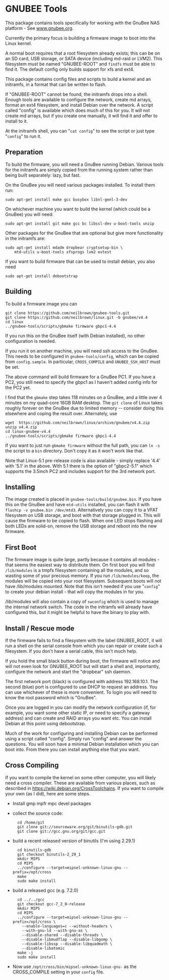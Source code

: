 GNUBEE Tools
============

This package contains tools specifically for working with
the GnuBee NAS platform - See www.gnubee.org.

Currently the primary focus is building a firmware
image to boot into the Linux kernel.

A normal boot requires that a root filesystem already exists;
this can be on an SD card, USB storage, or SATA device (including
md-raid or LVM2).
This filesystem must be named "GNUBEE-ROOT" and `findfs` must be able
to find it.  The default config only builds support for xfs and ext4.

This package contains config files and scripts to build a kernel
and an initramfs, in a format that can be written to flash.

If "GNUBEE-ROOT" cannot be found, the initramfs drops into a shell.
Enough tools are available to configure the network, create md arrays,
format an ext4 filesystem, and install Debian over the network.
A script called "config" is available which does much of this for you.
It will not create md arrays, but if you create one manually, it will
find it and offer to install to it.

At the initramfs shell, you can "`cat config`" to see the script or
just type "`config`" to run it.

Preparation
-----------

To build the firmware, you will need a GnuBee running Debian.
Various tools for the initramfs are simply copied from the running
system rather than being built separately: lazy, but fast.

On the GnuBee you will need various packages installed.  To
install them run:

	sudo apt-get install make gcc busybox libnl-genl-3-dev

On whichever machine you want to build the kernel (which could be a
GnuBee) you will need:

	sudo apt-get install git make gcc bc libssl-dev u-boot-tools unzip

Other packages for the GnuBee that are optional but give more functionality
in the initramfs are:

	sudo apt-get install mdadm dropbear cryptsetup-bin \
		mtd-utils u-boot-tools xfsprogs lvm2 evtest

If you want to build firmware that can be used to install debian, you
also need

	sudo apt-get install debootstrap

Building
--------

To build a firmware image you can

	git clone https://github.com/neilbrown/gnubee-tools.git
	git clone https://github.com/neilbrown/linux.git -b gnubee/v4.4
	cd linux
	../gnubee-tools/scripts/gbmake firmware gbpc1-4.4

If you run this on the GnuBee itself (with Debian installed), no other
configuration is needed.

If you run it on another machine, you will need ssh access to the
GnuBee.  This needs to be configured in `gnubee-tools/config`, which
can be copied from `config.sample`.  In particular, `CROSS_COMPILE`
and `GNUBEE_SSH_HOST` must be set.

The above command will build firmware for a GnuBee PC1.
If you have a PC2, you still need to specify the
gbpc1 as I haven't added config info for the PC2 yet.

I find that the `gbmake` step takes 118 minutes on a GnuBee, and a
little over 4 minutes on my quad-core 16GB RAM desktop.  The `git
clone` of Linux takes roughly forever on the GnuBee due to limited
memory -- consider doing this elsewhere and coping the result over.
Alternately, use

	wget  https://github.com/neilbrown/linux/archive/gnubee/v4.4.zip
	unzip v4.4.zip
	cd linux-gnubee-v4.4
	../gnubee-tools/scripts/gbmake firmware gbpc1-4.4


If you want to just run `gbmake firmware` without the full path, you
can `ln -s` the script to a `bin` directory.  Don't copy it as it
won't work like that.

Note that Linux-5.1 pre-release code is also available - simply
replace '4.4' with '5.1' in the above.  With 5.1 there is the
option of "gbpc2-5.1" which supports the 3.5inch PC2 and includes
support for the 3rd network port.

Installing
----------

The image created is placed in `gnubee-tools/build/gnubee.bin`.  If
you have this on the GnuBee and have `mtd-utils` installed, you can
flash it with `flashcp -v gnubee.bin /dev/mtd3`.  Alternatively you
can copy it to a VFAT filesystem on USB storage, and boot with that
storage plugged in.  This will cause the firmware to be copied to
flash.  When one LED stops flashing and both LEDs are solid-on,
remove the USB storage and reboot into the new firmware.

First Boot
----------

The firmware image is quite large, partly because it contains all
modules - that seems the easiest way to distribute them.  On first
boot you will find `/lib/modules` is a tmpfs filesystem containing all
the modules, and so wasting some of your precious memory.  If you run
`/lib/modules/keep`, the modules will be copied into your root
filesystem.  Subsequent boots will not have /lib/modules mounted.
Note that this isn't needed if you use "`config`" to create your
debian install - that will copy the modules in for you.

/lib/modules will also contain a copy of `swconfig` which is used to
manage the internal network switch.  The code in the initramfs will
already have configured this, but it might be helpful to have the
binary to play with.

Install / Rescue mode
---------------------

If the firmware fails to find a filesystem with the label GNUBEE_ROOT,
it will run a shell on the serial console from which you can repair or
create such a filesystem.  If you don't have a serial cable, this
isn't much help.

If you hold the small black button during boot, the firmware will
notice and will not even look for GNUBEE_ROOT but will start a shell
and, importantly, configure the network and start the "dropbear" ssh
daemon.

The first network port (black) is configured with address
192.168.10.1.  The second (blue) port is configured to use DHCP to
request an address.  You can use whichever of these is more
convenient.  To login you will need to know the root password which is
"GnuBee".

Once you are logged in you can modify the network configuration (if,
for example, you want some other static IP, or need to specify a
gateway address) and can create and RAID arrays you want etc.
You can install Debian at this point using debootstrap.

Much of the work for configuring and installing Debian can be
performed using a script called "config".  Simply run "config" and
answer the questions.  You will soon have a minimal Debian
installation which you can boot into.  From there  you can install
anything else that you want.

Cross Compiling
---------------

If you want to compile the kernel on some other computer, you will
likely need a cross compiler.  These are available from various
places, such as described in  https://wiki.debian.org/CrossToolchains.
If you want to compile your own (as I did), here are some steps.

- Install gmp mpfr mpc devel packages
- collect the source code:

        cd /home/git
        git clone git://sourceware.org/git/binutils-gdb.git
        git clone git://gcc.gnu.org/git/gcc.git

- build a recent released version of binutils (I'm using 2.29.1)

        cd binutils-gdb
        git checkout binutils-2_29_1
        mkdir MIPS
        cd MIPS
        ../configure --target=mipsel-unknown-linux-gnu --prefix=/opt/cross
        make
        sudo make install

- build a released gcc (e.g. 7.2.0)

        cd ../../gcc
        git checkout gcc-7_2_0-release
        mkdir MIPS
        cd MIPS
        ../configure --target=mipsel-unknown-linux-gnu --prefix=/opt/cross \
          --enable-languages=c --without-headers \
          --with-gnu-ld --with-gnu-as \
          --disable-shared --disable-threads \
          --disable-libmudflap --disable-libgomp \
          --disable-libssp --disable-libquadmath \
          --disable-libatomic
        make -j
        sudo make install

- Now use `/opt/cross/bin/mipsel-unknown-linux-gnu-` as the
  CROSS_COMPILE setting in your `config` file.
